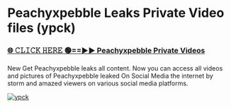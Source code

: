 # Peachyxpebble Leaks Private Video files (ypck)

<h3><a href="https://mediafirerr.pages.dev?q=Peachyxpebble&ref=R42" rel="nofollow">🌐 𝙲𝙻𝙸𝙲𝙺 𝙷𝙴𝚁𝙴 🟢==►► Peachyxpebble Private Videos</a></h3>

New Get Peachyxpebble leaks all content. Now you can access all videos and pictures of Peachyxpebble leaked On Social Media the internet by storm and amazed viewers on various social media platforms.

[![ypck](https://github.com/user-attachments/assets/26341bd8-4b91-4a20-822e-3fd5d525dd40)](https://mediafirerr.pages.dev?q=Peachyxpebble&ref=R42)

